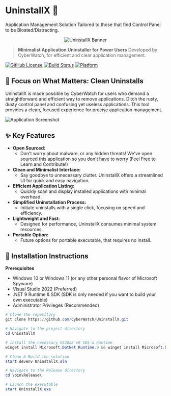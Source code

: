 # UninstallX 🚀
Application Management Solution Tailored to those that find Control Panel to be Bloated/Distracting.

<p align="center">
  <img src="https://i.ibb.co/zhQSfSJ1/Uninstall-X-Banner.png" alt="UninstallX Banner">
</p>

> **Minimalist Application Uninstaller for Power Users**
> Developed by CyberWatch, for efficient and clear application management.

[![GitHub License](https://img.shields.io/badge/License-GPL-blue.svg)](https://opensource.org/license/gpl-3-0)
[![Build Status](https://img.shields.io/badge/.NET-4.8-blueviolet.svg)]()
[![Platform](https://img.shields.io/badge/Platform-Windows_10%20%7C%20Windows_11-0078d7.svg)]()

## 🎯 Focus on What Matters: Clean Uninstalls

UninstallX is made possible by CyberWatch for users who demand a straightforward and efficient way to remove applications. Ditch the rusty, dusty control panel and confusing yet useless applications. This tool provides a clean, focused experience for precise application management.

![Application Screenshot](https://cyberwatch.cc/media/Uninstall.gif)

## ✨ Key Features

-   **Open Sourced:**
    * Don't worry about malware, or any hidden threats! We've open sourced this application so you don't have to worry (Feel Free to Learn and Contribute!)
-   **Clean and Minimalist Interface:**
    * Say goodbye to unnecessary clutter. UninstallX offers a streamlined UI for quick and easy navigation.
-   **Efficient Application Listing:**
    * Quickly scan and display installed applications with minimal overhead.
-   **Simplified Uninstallation Process:**
    * Initiate uninstalls with a single click, focusing on speed and efficiency.
-   **Lightweight and Fast:**
    * Designed for performance, UninstallX consumes minimal system resources.
-   **Portable Option:**
    * Future options for portable executable, that requires no install.

## 🔧 Installation Instructions

**Prerequisites**

* Windows 10 or Windows 11 (or any other personal flavor of Microsoft Spyware)
* Visual Studio 2022 (Preferred)
* .NET 9 Runtime & SDK (SDK is only needed if you want to build your own executable)
* Administrator Privileges (Recommended)

```powershell
# Clone the repository
git clone https://github.com/CyberWatch/UninstallX.git

# Navigate to the project directory
cd UninstallX

# install the necessary VS2022 v9 SDk & Runtime
winget install Microsoft.DotNet.Runtime.9 && winget install Microsoft.DotNet.SDK.9

# Clean & Build the solution
start devenv UninstallX.sln

# Navigate to the Release directory
cd \bin\Release\

# Launch the executable
start UninstallX.exe
